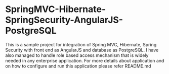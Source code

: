 # SpringMVC-Hibernate-SpringSecurity-AngularJS-PostgreSQL
This is a sample project for integration of Spring MVC, Hibernate, Spring Security with front end as AngularJS and database as PostgreSQL. I have also managed to handle role based access mechanism that is widely needed in any enterprise application. For more details about application and on how to configure and run this application please refer README.md
